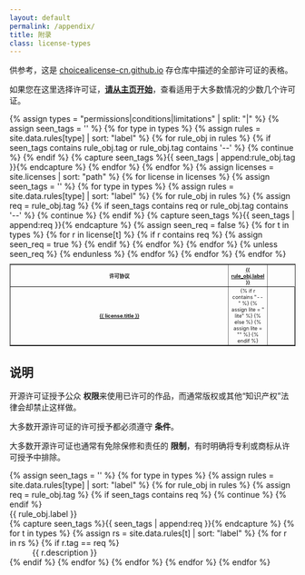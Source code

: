 ```yaml
---
layout: default
permalink: /appendix/
title: 附录
class: license-types
---
```


供参考，这是 [choicealicense-cn.github.io](https://github.com/choosealicense-cn/choosealicense-cn.github.io) 存仓库中描述的全部许可证的表格。

如果您在这里选择许可证，**[请从主页开始](/)**，查看适用于大多数情况的少数几个许可证。

<table border style="font-size: xx-small">
{% assign types = "permissions|conditions|limitations" | split: "|" %}
<tr>
  <th scope="col" style="text-align: center">许可协议</th>
  {% assign seen_tags = '' %}
  {% for type in types %}
    {% assign rules = site.data.rules[type] | sort: "label" %}
    {% for rule_obj in rules %}
      {% if seen_tags contains rule_obj.tag or rule_obj.tag contains '--' %}
        {% continue %}
      {% endif %}
      {% capture seen_tags %}{{ seen_tags | append:rule_obj.tag }}{% endcapture %}
      <th scope="col" style="text-align: center; width:7%"><a href="#{{ rule_obj.tag }}">{{ rule_obj.label }}</a></th>
    {% endfor %}
  {% endfor %}
</tr>
{% assign licenses = site.licenses | sort: "path" %}
{% for license in licenses %}
  <tr style="height: 3em"><th scope="row"><a href="{{ license.id }}">{{ license.title }}</a></th>
  {% assign seen_tags = '' %}
  {% for type in types %}
    {% assign rules = site.data.rules[type] | sort: "label" %}
    {% for rule_obj in rules %}
      {% assign req = rule_obj.tag %}
      {% if seen_tags contains req  or rule_obj.tag contains '--' %}
        {% continue %}
      {% endif %}
      {% capture seen_tags %}{{ seen_tags | append:req }}{% endcapture %}
      {% assign seen_req = false %}
      {% for t in types %}
        {% for r in license[t] %}
          {% if r contains req %}
            <td class="license-{{ t }}" style="text-align:center">
              {% if r contains "--" %}
                {% assign lite = " lite" %}
              {% else %}
                {% assign lite = "" %}
              {% endif %}
              <span class="{{ r | append: lite }}">
                <span class="license-sprite {{ r }}"></span>
              </span>
            </td>
            {% assign seen_req = true %}
          {% endif %}
        {% endfor %}
      {% endfor %}
      {% unless seen_req %}
        <td></td>
      {% endunless %}
    {% endfor %}
  {% endfor %}
  </tr>
{% endfor %}
</table>

## 说明

<p>开源许可证授予公众 <span class="license-permissions"><span class="license-sprite"></span></span> <strong>权限</strong>来使用已许可的作品，而通常版权或其他“知识产权”法律会却禁止这样做。</p>

<p>大多数开源许可证的许可授予都必须遵守 <span class="license-conditions"><span class="license-sprite"></span></span> <strong>条件</strong>。</p>

<p>大多数开源许可证也通常有免除保修和责任的 <span class="license-limitations"><span class="license-sprite"></span></span> <strong>限制</strong>，有时明确将专利或商标从许可授予中排除。</p>

<dl>
{% assign seen_tags = '' %}
{% for type in types %}
  {% assign rules = site.data.rules[type] | sort: "label" %}
  {% for rule_obj in rules %}
    {% assign req = rule_obj.tag %}
    {% if seen_tags contains req %}
      {% continue %}
    {% endif %}
    <dt id="{{ req }}">{{ rule_obj.label }}</dt>
    {% capture seen_tags %}{{ seen_tags | append:req }}{% endcapture %}
    {% for t in types %}
      {% assign rs = site.data.rules[t] | sort: "label" %}
      {% for r in rs %}
        {% if r.tag == req %}
          <dd class="license-{{t}}"><span class="license-sprite"></span> {{ r.description }}</dd>
        {% endif %}
      {% endfor %}
    {% endfor %}
  {% endfor %}
{% endfor %}
</dl>
